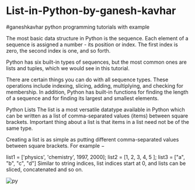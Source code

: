 # List-in-Python-by-ganesh-kavhar
#ganeshkavhar python programming tutorials with example

The most basic data structure in Python is the sequence. Each element of a sequence is assigned a number - its position or index. The first index is zero, the second index is one, and so forth.

Python has six built-in types of sequences, but the most common ones are lists and tuples, which we would see in this tutorial.

There are certain things you can do with all sequence types. These operations include indexing, slicing, adding, multiplying, and checking for membership. In addition, Python has built-in functions for finding the length of a sequence and for finding its largest and smallest elements.

Python Lists
The list is a most versatile datatype available in Python which can be written as a list of comma-separated values (items) between square brackets. Important thing about a list is that items in a list need not be of the same type.

Creating a list is as simple as putting different comma-separated values between square brackets. For example −

list1 = ['physics', 'chemistry', 1997, 2000];
list2 = [1, 2, 3, 4, 5 ];
list3 = ["a", "b", "c", "d"]
Similar to string indices, list indices start at 0, and lists can be sliced, concatenated and so on.



![py](https://user-images.githubusercontent.com/20369800/52272877-26773a00-296e-11e9-9c4e-9f1c25ac7323.jpg)
